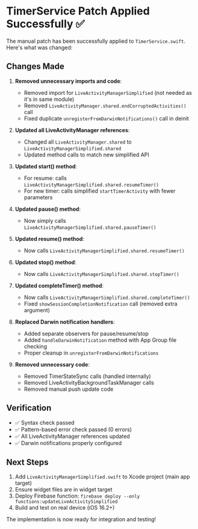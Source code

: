 # TimerService Patch Applied Successfully ✅

The manual patch has been successfully applied to `TimerService.swift`. Here's what was changed:

## Changes Made

1. **Removed unnecessary imports and code**:
   - Removed import for `LiveActivityManagerSimplified` (not needed as it's in same module)
   - Removed `LiveActivityManager.shared.endCorruptedActivities()` call
   - Fixed duplicate `unregisterFromDarwinNotifications()` call in deinit

2. **Updated all LiveActivityManager references**:
   - Changed all `LiveActivityManager.shared` to `LiveActivityManagerSimplified.shared`
   - Updated method calls to match new simplified API

3. **Updated start() method**:
   - For resume: calls `LiveActivityManagerSimplified.shared.resumeTimer()`
   - For new timer: calls simplified `startTimerActivity` with fewer parameters

4. **Updated pause() method**:
   - Now simply calls `LiveActivityManagerSimplified.shared.pauseTimer()`

5. **Updated resume() method**:
   - Now calls `LiveActivityManagerSimplified.shared.resumeTimer()`

6. **Updated stop() method**:
   - Now calls `LiveActivityManagerSimplified.shared.stopTimer()`

7. **Updated completeTimer() method**:
   - Now calls `LiveActivityManagerSimplified.shared.completeTimer()`
   - Fixed `showSessionCompletionNotification` call (removed extra argument)

8. **Replaced Darwin notification handlers**:
   - Added separate observers for pause/resume/stop
   - Added `handleDarwinNotification` method with App Group file checking
   - Proper cleanup in `unregisterFromDarwinNotifications`

9. **Removed unnecessary code**:
   - Removed TimerStateSync calls (handled internally)
   - Removed LiveActivityBackgroundTaskManager calls
   - Removed manual push update code

## Verification

- ✅ Syntax check passed
- ✅ Pattern-based error check passed (0 errors)
- ✅ All LiveActivityManager references updated
- ✅ Darwin notifications properly configured

## Next Steps

1. Add `LiveActivityManagerSimplified.swift` to Xcode project (main app target)
2. Ensure widget files are in widget target
3. Deploy Firebase function: `firebase deploy --only functions:updateLiveActivitySimplified`
4. Build and test on real device (iOS 16.2+)

The implementation is now ready for integration and testing!